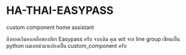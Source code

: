 # HA-THAI-EASYPASS
custom component home assistant

ดึงยอดเงินคงเหลือของบัตร Easypass ครับ จากเดิม คุณ wit จาก line group เขียนเป็น python ผมเลยนำมาแปลงเป็น custom_component ครับ
